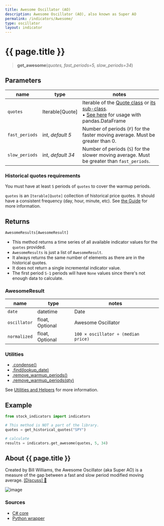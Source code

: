```yaml
---
title: Awesome Oscillator (AO)
description: Awesome Oscillator (AO), also known as Super AO
permalink: /indicators/Awesome/
type: oscillator
layout: indicator
---
```


# {{ page.title }}

><span class="indicator-syntax">**get_awesome**(*quotes, fast_periods=5, slow_periods=34*)</span>

## Parameters

| name | type | notes
| -- |-- |--
| `quotes` | Iterable[Quote] | Iterable of the [Quote class]({{site.baseurl}}/guide/#historical-quotes) or [its sub-class]({{site.baseurl}}/guide/#using-custom-quote-classes). <br><span class='qna-dataframe'> • [See here]({{site.baseurl}}/guide/#using-pandasdataframe) for usage with pandas.DataFrame</span>
| `fast_periods` | int, *default 5* | Number of periods (`F`) for the faster moving average.  Must be greater than 0.
| `slow_periods` | int, *default 34* | Number of periods (`S`) for the slower moving average.  Must be greater than `fast_periods`.

### Historical quotes requirements

You must have at least `S` periods of `quotes` to cover the warmup periods.

`quotes` is an `Iterable[Quote]` collection of historical price quotes.  It should have a consistent frequency (day, hour, minute, etc).  See [the Guide]({{site.baseurl}}/guide/#historical-quotes) for more information.

## Returns

```python
AwesomeResults[AwesomeResult]
```

- This method returns a time series of all available indicator values for the `quotes` provided.
- `AwesomeResults` is just a list of `AwesomeResult`.
- It always returns the same number of elements as there are in the historical quotes.
- It does not return a single incremental indicator value.
- The first period `S-1` periods will have `None` values since there's not enough data to calculate.

### AwesomeResult

| name | type | notes
| -- |-- |--
| `date` | datetime | Date
| `oscillator` | float, Optional | Awesome Oscillator
| `normalized` | float, Optional | `100 × oscillator ÷ (median price)`

### Utilities

- [.condense()]({{site.baseurl}}/utilities#condense)
- [.find(lookup_date)]({{site.baseurl}}/utilities#find-indicator-result-by-date)
- [.remove_warmup_periods()]({{site.baseurl}}/utilities#remove-warmup-periods)
- [.remove_warmup_periods(qty)]({{site.baseurl}}/utilities#remove-warmup-periods)

See [Utilities and Helpers]({{site.baseurl}}/utilities#utilities-for-indicator-results) for more information.

## Example

```python
from stock_indicators import indicators

# This method is NOT a part of the library.
quotes = get_historical_quotes("SPY")

# calculate
results = indicators.get_awesome(quotes, 5, 34)
```

## About {{ page.title }}

Created by Bill Williams, the Awesome Oscillator (aka Super AO) is a measure of the gap between a fast and slow period modified moving average.
[[Discuss] &#128172;]({{site.dotnet.repo}}/discussions/282 "Community discussion about this indicator")

![image]({{site.dotnet.charts}}/Awesome.png)

### Sources

- [C# core]({{site.dotnet.src}}/a-d/Awesome/Awesome.Series.cs)
- [Python wrapper]({{site.python.src}}/awesome.py)
